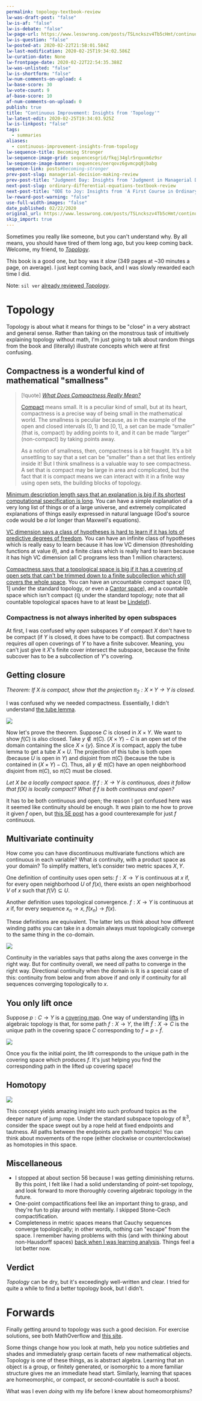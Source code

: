 ```yaml
---
permalink: topology-textbook-review
lw-was-draft-post: "false"
lw-is-af: "false"
lw-is-debate: "false"
lw-page-url: https://www.lesswrong.com/posts/TSLnckszv4Tb5cHmt/continuous-improvement-insights-from-topology
lw-is-question: "false"
lw-posted-at: 2020-02-22T21:58:01.584Z
lw-last-modification: 2020-02-25T19:34:02.586Z
lw-curation-date: None
lw-frontpage-date: 2020-02-22T22:54:35.388Z
lw-was-unlisted: "false"
lw-is-shortform: "false"
lw-num-comments-on-upload: 4
lw-base-score: 30
lw-vote-count: 9
af-base-score: 10
af-num-comments-on-upload: 0
publish: true
title: "Continuous Improvement: Insights from 'Topology'"
lw-latest-edit: 2020-02-25T19:34:03.925Z
lw-is-linkpost: "false"
tags:
  - summaries
aliases:
  - continuous-improvement-insights-from-topology
lw-sequence-title: Becoming Stronger
lw-sequence-image-grid: sequencesgrid/fkqj34glr5rquxm6z9sr
lw-sequence-image-banner: sequences/oerqovz6gvmcpq8jbabg
sequence-link: posts#becoming-stronger
prev-post-slug: managerial-decision-making-review
prev-post-title: "Judgment Day: Insights from 'Judgment in Managerial Decision Making'"
next-post-slug: ordinary-differential-equations-textbook-review
next-post-title: "ODE to Joy: Insights from 'A First Course in Ordinary Differential Equations'"
lw-reward-post-warning: "false"
use-full-width-images: "false"
date_published: 02/22/2020
original_url: https://www.lesswrong.com/posts/TSLnckszv4Tb5cHmt/continuous-improvement-insights-from-topology
skip_import: true
---
```

Sometimes you really like someone, but you can't understand why. By all means, you should have tired of them long ago, but you keep coming back. Welcome, my friend, to [_Topology_](https://www.amazon.com/Topology-2nd-James-Munkres/dp/0131816292).

This book is a good one, but boy was it _slow_ (349 pages at ~30 minutes a page, on average). I just kept coming back, and I was slowly rewarded each time I did.

Note: `sil ver` [already reviewed _Topology_](https://www.lesswrong.com/posts/rYumRQK3G9cqvaxQ7/insights-from-munkres-topology).

# Topology

Topology is about what it means for things to be "close" in a very abstract and general sense. Rather than taking on the monstrous task of intuitively explaining topology without math, I'm just going to talk about random things from the book and (literally) illustrate concepts which were at first confusing.

## Compactness is a wonderful kind of mathematical "smallness"

> [!quote] [_What Does Compactness Really Mean?_](https://blogs.scientificamerican.com/roots-of-unity/what-does-compactness-really-mean/)
>
> [Compact](https://en.wikipedia.org/wiki/Compact_space) means small. It is a peculiar kind of small, but at its heart, compactness is a precise way of being small in the mathematical world. The smallness is peculiar because, as in the example of the open and closed intervals $(0,1)$ and $[0,1]$, a set can be made “smaller” (that is, compact) by adding points to it, and it can be made “larger” (non-compact) by taking points away.
>
> As a notion of smallness, then, compactness is a bit fraught. It’s a bit unsettling to say that a set can be “smaller” than a set that lies entirely inside it! But I think smallness is a valuable way to see compactness. A set that is compact may be large in area and complicated, but the fact that it is compact means we can interact with it in a finite way using open sets, the building blocks of topology.


[Minimum description length says that an explanation is big if its shortest computational specification is long](https://www.readthesequences.com/Occams-Razor). You can have a simple explanation of a very long list of things or of a large universe, and extremely complicated explanations of things easily expressed in natural language (God's source code would be _a lot_ longer than Maxwell's equations).

[VC dimension says a class of hypotheses is hard to learn if it has lots of predictive degrees of freedom](https://en.wikipedia.org/wiki/Vapnik%E2%80%93Chervonenkis_dimension). You can have an infinite class of hypotheses which is really easy to learn because it has low VC dimension (thresholding functions at value $\theta$), and a finite class which is really hard to learn because it has high VC dimension (all C programs less than 1 million characters).

[Compactness says that a topological space is big if it has a covering of open sets that can't be trimmed down to a finite subcollection which still covers the whole space](https://en.wikipedia.org/wiki/Compact_space). You can have an uncountable compact space ($[0,1]$ under the standard topology, or even a [Cantor space](https://en.wikipedia.org/wiki/Cantor_space)), and a countable space which isn't compact ($\mathbb{Q}$ under the standard topology; note that all countable topological spaces have to at least be [Lindelof](https://en.wikipedia.org/wiki/Lindel%C3%B6f_space)).

### Compactness is not always inherited by open subspaces

At first, I was confused why _open_ subspaces $Y$ of compact $X$ don't have to be compact (if $Y$ is closed, it does have to be compact). But compactness requires _all_ open coverings of $Y$ to have a finite subcover. Meaning, you can't just give it $X$'s finite cover intersect the subspace, because the finite subcover has to be a subcollection of $Y$'s covering.

## Getting closure

_Theorem: If $X$ is compact, show that the projection $\pi_2 : X \times Y \to Y$ is closed._

I was confused why we needed compactness. Essentially, I didn't understand [the tube lemma](https://dantopology.wordpress.com/2011/05/01/the-tube-lemma/).

![](https://i.imgur.com/qmbh27L.pnga)

Now let's prove the theorem. Suppose $C$ is closed in $X \times Y$. We want to show $f(C)$ is also closed. Take $y\not \in \pi(C)$. $(X\times Y)-C$ is an open set of the domain containing the slice $X \times \{y\}$. Since $X$ is compact, apply the tube lemma to get a tube $X \times U$. The projection of this tube is both open (because $U$ is open in $Y$) and disjoint from $\pi(C)$ (because the tube is contained in $(X\times Y)-C$). Thus, all $y \not \in \pi(C)$ have an open neighborhood disjoint from $\pi(C)$, so $\pi(C)$ must be closed.

_Let $X$ be a locally compact space. If $f:X\to Y$ is continuous, does it follow that $f(X)$ is locally compact? What if $f$ is both continuous and open?_

It has to be both continuous and open; the reason I got confused here was it seemed like continuity should be enough. It _was_ plain to me how to prove it given $f$ open, but [this SE post](https://math.stackexchange.com/questions/1287344/continuous-image-of-a-locally-compact-space-is-locally-compact) has a good counterexample for just $f$ continuous.

## Multivariate continuity

How come you can have discontinuous multivariate functions which are continuous in each variable? What _is_ continuity, with a product space as your domain? To simplify matters, let’s consider two metric spaces $X, Y$.

One definition of continuity uses open sets: $f:X\to Y$ is continuous at $x$ if, for every open neighborhood $U$ of $f(x)$, there exists an open neighborhood $V$ of $x$ such that $f(V)\subseteq U$.

Another definition uses topological convergence. $f:X\to Y$ is continuous at $x$ if, for every sequence $x_n\to x$, $f(x_n)\to f(x)$.

These definitions are equivalent. The latter lets us think about how different winding paths you can take in a domain always must topologically converge to the same thing in the co-domain.

![](https://i.imgur.com/k6b4WRE.png)

Continuity in the variables says that paths along the axes converge in the right way. But for continuity overall, we need _all_ paths to converge in the right way. Directional continuity when the domain is $\mathbb{R}$ is a special case of this: continuity from below and from above if and only if continuity for all sequences converging topologically to $x$.

## You only lift once

Suppose $p:C\to Y$ is a [covering map](https://en.wikipedia.org/wiki/Covering_space). One way of understanding [lifts](https://en.wikipedia.org/wiki/Lift_\(mathematics\)) in algebraic topology is that, for some path $f:X\to Y$, the lift $\tilde{f}:X\to C$ is the unique path in the covering space $C$ corresponding to $f=p\circ \tilde{f}$.

![](/static/images/posts/psLCumW.avif)

Once you fix the initial point, the lift corresponds to the unique path in the covering space which produces $f$. It's just helping you find the corresponding path in the lifted up covering space!

## Homotopy

![](https://upload.wikimedia.org/wikipedia/commons/7/7e/HomotopySmall.gif)

This concept yields amazing insight into such profound topics as the deeper nature of jump rope. Under the standard subspace topology of $\mathbb{R}^3$, consider the space swept out by a rope held at fixed endpoints and tautness. All paths between the endpoints are path homotopic! You can think about movements of the rope (either clockwise or counterclockwise) as homotopies in this space.

## Miscellaneous

- I stopped at about section 56 because I was getting diminishing returns. By this point, I felt like I had a solid understanding of point-set topology, and look forward to more thoroughly covering algebraic topology in the future.
- One-point compactifications feel like an important thing to grasp, and they're fun to play around with mentally. I skipped Stone-Cech compactification.
- Completeness in metric spaces means that Cauchy sequences converge topologically; in other words, nothing can "escape" from the space. I remember having problems with this (and with thinking about non-Hausdorff spaces) [back when I was learning analysis](/second-analysis-textbook-review). Things feel a lot better now.

## Verdict

_Topology_ can be dry, but it's exceedingly well-written and clear. I tried for quite a while to find a better topology book, but I didn't.

# Forwards

Finally getting around to topology was such a good decision. For exercise solutions, see both MathOverflow and [this site](https://dbfin.com/topology/munkres/).

Some things change how you look at math, help you notice subtleties and shades and immediately grasp certain facets of new mathematical objects. Topology is one of these things, as is abstract algebra. Learning that an object is a group, or finitely generated, or isomorphic to a more familiar structure gives me an immediate head start. Similarly, learning that spaces are homeomorphic, or compact, or second-countable is _such_ a boost.

What was I even _doing_ with my life before I knew about homeomorphisms?